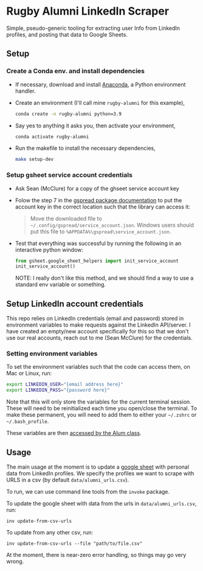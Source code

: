 # Rugby Alumni LinkedIn Scraper

Simple, pseudo-generic tooling for extracting user Info from LinkedIn profiles, and posting that data to Google Sheets. 


## Setup

### Create a Conda env. and install dependencies

- If necessary, download and install [Anaconda](https://docs.anaconda.com/anaconda/install/index.html), a Python environment handler. 

- Create an environment (I'll call mine `rugby-alumni` for this example),

    ```bash
    conda create -n rugby-alumni python=3.9
    ```

- Say yes to anything it asks you, then activate your environment,

    ```bash
    conda activate rugby-alumni
    ```

- Run the makefile to install the necessary dependencies, 

    ```bash
    make setup-dev
    ```

### Setup gsheet service account credentials 

- Ask Sean (McClure) for a copy of the ghseet service account key
- Folow the step 7 in the [gspread package documentation](https://docs.gspread.org/en/latest/oauth2.html#for-bots-using-service-account) to put the account key in the correct location such that the library can access it: 

    > Move the downloaded file to `~/.config/gspread/service_account.json`. Windows users should put this file to `%APPDATA%\gspread\service_account.json`.

- Test that everything was successful by running the following in an interactive python window:
    ```python
    from gsheet.google_sheet_helpers import init_service_account
    init_service_account()
    ```
    
    NOTE: I really don't like this method, and we should find a way to use a standard env variable or something.

## Setup LinkedIn account credentials

This repo relies on LinkedIn credentials (email and password) stored in environment variables to make requests against the LinkedIn API/server. I have created an empty/new account specifically for this so that we don't use our real accounts, reach out to me (Sean McClure) for the credentials.

### Setting environment variables

To set the environment variables such that the code can access them, on Mac or Linux, run: 

```bash
export LINKEDIN_USER="{email address here}"
export LINKEDIN_PASS="{password here}"
```

Note that this will only store the variables for the current terminal session. These will need to be reinitialized each time you open/close the terminal. To make these permanent, you will need to add them to either your `~/.zshrc` or `~/.bash_profile`. 

These variables are then [accessed by the Alum class](https://github.com/smcclure17/linkedin-scraper/blob/main/libs/alum.py#L11).

## Usage

The main usage at the moment is to update a [google sheet](https://docs.google.com/spreadsheets/d/1L4G0mM_iti_H5burWq22g4v4jMZW-4LhX8BvnH5o_WI/edit#gid=0) with personal data from LinkedIn profiles. 
We specify the profiles we want to scrape with URLS in a csv (by default `data/alumni_urls.csv`). 

To run, we can use command line tools from the `invoke` package. 

To update the google sheet with data from the urls in `data/alumni_urls.csv`, run:
```
inv update-from-csv-urls
```

To update from any other csv, run:
```
inv update-from-csv-urls --file "path/to/file.csv"
```

At the moment, there is near-zero error handling, so things may go very wrong.


